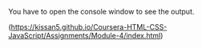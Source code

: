 You have to open the console window to see the output.

(https://kissan5.github.io/Coursera-HTML-CSS-JavaScript/Assignments/Module-4/index.html)
